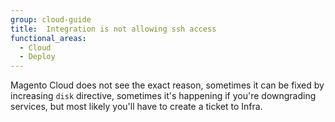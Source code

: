 ```yaml
---
group: cloud-guide
title:  Integration is not allowing ssh access
functional_areas:
  - Cloud
  - Deploy
---
```


Magento Cloud does not see the exact reason, sometimes it can be fixed by increasing `disk` directive, sometimes it's happening if you're downgrading services, but most likely you'll have to create a ticket to Infra.
